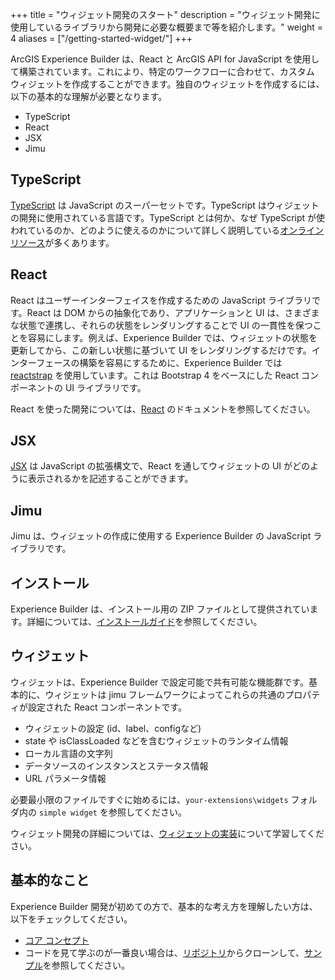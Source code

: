 +++
title = "ウィジェット開発のスタート"
description = "ウィジェット開発に使用しているライブラリから開発に必要な概要まで等を紹介します。"
weight = 4
aliases = ["/getting-started-widget/"]
+++

ArcGIS Experience Builder は、React と ArcGIS API for JavaScript を使用して構築されています。これにより、特定のワークフローに合わせて、カスタム ウィジェットを作成することができます。独自のウィジェットを作成するには、以下の基本的な理解が必要となります。

- TypeScript
- React
- JSX
- Jimu

## TypeScript

[TypeScript](https://www.typescriptlang.org/) は JavaScript のスーパーセットです。TypeScript はウィジェットの開発に使用されている言語です。TypeScript とは何か、なぜ TypeScript が使われているのか、どのように使えるのかについて詳しく説明している[オンラインリソース](https://www.sitepen.com/blog/update-the-definitive-typescript-guide/)が多くあります。

## React

React はユーザーインターフェイスを作成するための JavaScript ライブラリです。React は DOM からの抽象化であり、アプリケーションと UI は、さまざまな状態で連携し、それらの状態をレンダリングすることで UI の一貫性を保つことを容易にします。例えば、Experience Builder では、ウィジェットの状態を更新してから、この新しい状態に基づいて UI をレンダリングするだけです。インターフェースの構築を容易にするために、Experience Builder では [reactstrap](https://reactstrap.github.io/) を使用しています。これは Bootstrap 4 をベースにした React コンポーネントの UI ライブラリです。

React を使った開発については、[React](https://reactjs.org/) のドキュメントを参照してください。

## JSX

[JSX](https://reactjs.org/docs/introducing-jsx.html) は JavaScript の拡張構文で、React を通してウィジェットの UI がどのように表示されるかを記述することができます。

## Jimu
Jimu は、ウィジェットの作成に使用する Experience Builder の JavaScript ライブラリです。

## インストール
Experience Builder は、インストール用の ZIP ファイルとして提供されています。詳細については、[インストールガイド](../../install-guide)を参照してください。

## ウィジェット
ウィジェットは、Experience Builder で設定可能で共有可能な機能群です。基本的に、ウィジェットは jimu フレームワークによってこれらの共通のプロパティが設定された React コンポーネントです。

- ウィジェットの設定 (id、label、configなど)
- state や isClassLoaded などを含むウィジェットのランタイム情報
- ローカル言語の文字列
- データソースのインスタンスとステータス情報
- URL パラメータ情報

必要最小限のファイルですぐに始めるには、`your-extensions\widgets` フォルダ内の `simple widget` を参照してください。

ウィジェット開発の詳細については、[ウィジェットの実装](https://developers.arcgis.com/experience-builder/guide/extend-base-widget)について学習してください。

## 基本的なこと
Experience Builder 開発が初めての方で、基本的な考え方を理解したい方は、以下をチェックしてください。

- [コア コンセプト](https://developers.arcgis.com/experience-builder/guide/core-concepts)
- コードを見て学ぶのが一番良い場合は、[リポジトリ](https://github.com/esri/arcgis-experience-builder-sdk-resources)からクローンして、[サンプル](https://developers.arcgis.com/experience-builder/sample-code/)を参照してください。


